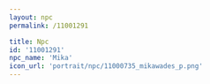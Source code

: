 ```yaml
---
layout: npc
permalink: /11001291

title: Npc
id: '11001291'
npc_name: 'Mika'
icon_url: 'portrait/npc/11000735_mikawades_p.png'
---
```

